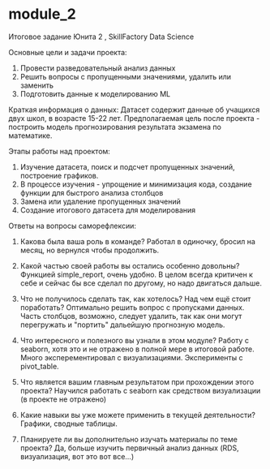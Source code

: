 # module_2
 Итоговое задание Юнита 2 , SkillFactory Data Science

Основные цели и задачи проекта:
1. Провести разведовательный анализ данных 
2. Решить вопросы с пропущенными значениями, удалить или заменить
3. Подготовить данные к моделированию ML

Краткая информация о данных:
Датасет содержит данные об учащихся двух школ, в возрасте 15-22 лет. Предполагаемая цель после проекта - построить модель прогнозирования результата экзамена по математике.

Этапы работы над проектом:
1. Изучение датасета, поиск и подсчет пропущенных значений, построение графиков.
2. В процессе изучения - упрощение и минимизация кода, создание функции для быстрого анализа столбцов
3. Замена или удаление пропущенных значений
4. Создание итогового датасета для моделирования

Ответы на вопросы саморефлексии:

1. Какова была ваша роль в команде?
Работал в одиночку, бросил на месяц, но вернулся чтобы продолжить. 

2. Какой частью своей работы вы остались особенно довольны?
Функцией simple_report, очень удобно. В целом всегда критичен к себе и сейчас бы все сделал по другому, но надо двигаться дальше.

3. Что не получилось сделать так, как хотелось? Над чем ещё стоит поработать?
Оптимально решить вопрос с пропусками данных. Часть столбцов, возможно, следует удалить, так как они могут перегружать и "портить" дальейшую прогнозную модель.

4. Что интересного и полезного вы узнали в этом модуле?
Работу с seaborn, хотя это и не отражено в полной мере в итоговой работе. Много эксперементировал с визуализациями. Эксперименты с pivot_table.

5. Что является вашим главным результатом при прохождении этого проекта?
Научился работать с seaborn как средством визуализации (в проекте не отражено)

6. Какие навыки вы уже можете применить в текущей деятельности?
Графики, сводные таблицы. 

7. Планируете ли вы дополнительно изучать материалы по теме проекта?
Да, больше изучить первичный анализ данных (RDS, визуализация, вот это вот все...)

